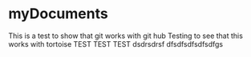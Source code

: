 # myDocuments
This is a test to show that git works with git hub
Testing to see that this works with tortoise
TEST TEST TEST
dsdrsdrsf
dfsdfsdfsdfsdfgs